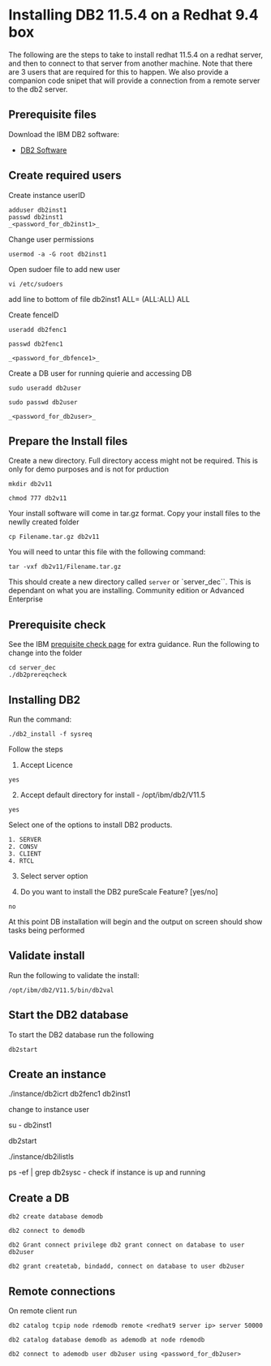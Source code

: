 # Installing DB2 11.5.4 on a Redhat 9.4 box
The following are the steps to take to install redhat 11.5.4 on a redhat server, and then to connect to that server from another machine. Note that there are 3 users that are required for this to happen. We also provide a companion code snipet that will provide a connection from a remote server to the db2 server.

## Prerequisite files

Download the IBM DB2 software:
- [DB2 Software](https://www.ibm.com/products/db2-database/pricing)

## Create required users
Create instance userID
```
adduser db2inst1
passwd db2inst1
_<password_for_db2inst1>_
```
Change user permissions 
```
usermod -a -G root db2inst1
```
Open sudoer file to add new user
```
vi /etc/sudoers
```
add line to bottom of file db2inst1 ALL= (ALL:ALL) ALL

Create fenceID
```
useradd db2fenc1

passwd db2fenc1

_<password_for_dbfence1>_
```
Create a DB user for running quierie and accessing DB
```
sudo useradd db2user 

sudo passwd db2user

_<password_for_db2user>_
```

## Prepare the Install files

Create a new directory. Full directory access might not be required. This is only for demo purposes and is not for prduction
```
mkdir db2v11

chmod 777 db2v11
```
Your install software will come in tar.gz format. Copy your install files to the newlly created folder
```
cp Filename.tar.gz db2v11
```
You will need to untar this file with the following command:
```
tar -vxf db2v11/Filename.tar.gz
```
This should create a new directory called `server` or `server_dec``. This is dependant on what you are installing. Community edition or Advanced Enterprise

## Prerequisite check
See the IBM [prequisite check page](https://www.ibm.com/docs/en/db2/11.5?topic=commands-db2prereqcheck-check-installation-prerequisites) for extra guidance.
Run the following to change into the folder
```
cd server_dec
./db2prereqcheck
```
## Installing DB2

Run the command: 
```
./db2_install -f sysreq
```
Follow the steps
1. Accept Licence
```
yes
```
2. Accept default directory for install - /opt/ibm/db2/V11.5
```
yes
```
Select one of the options to install DB2 products. 
```
1. SERVER
2. CONSV
3. CLIENT
4. RTCL
```
3. Select server option


4. Do you want to install the DB2 pureScale Feature? [yes/no]
```
no
```
At this point DB installation will begin and the output on screen should show tasks being performed

## Validate install
Run the following to validate the install:
```
/opt/ibm/db2/V11.5/bin/db2val
```

## Start the DB2 database
To start the DB2 database run the following
```
db2start
```

## Create an instance

./instance/db2icrt db2fenc1 db2inst1

change to instance user

su - db2inst1

db2start

./instance/db2ilistls

 ps -ef | grep db2sysc - check if instance is up and running

## Create a DB
```
db2 create database demodb

db2 connect to demodb

db2 Grant connect privilege db2 grant connect on database to user db2user 

db2 grant createtab, bindadd, connect on database to user db2user
```

## Remote connections
On remote client run
```
db2 catalog tcpip node rdemodb remote <redhat9 server ip> server 50000

db2 catalog database demodb as ademodb at node rdemodb 

db2 connect to ademodb user db2user using <password_for_db2user>
```
